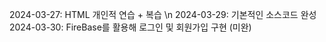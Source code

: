 2024-03-27: HTML 개인적 연습 + 복습 \n
2024-03-29: 기본적인 소스코드 완성
2024-03-30: FireBase를 활용해 로그인 및 회원가입 구현 (미완)
